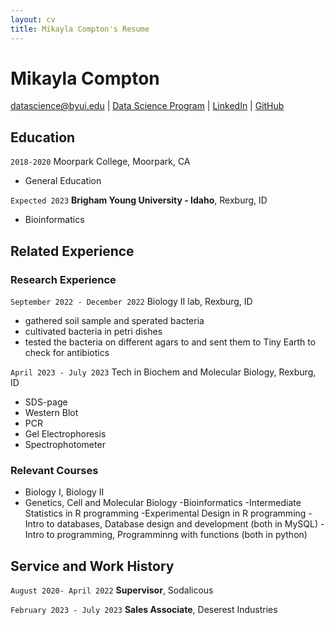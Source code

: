 ```yaml
---
layout: cv
title: Mikayla Compton's Resume
---
```

# Mikayla Compton


<div id="webaddress">
<a href="datascience@byui.edu">datascience@byui.edu</a>
| <a href="https://byuidatascience.github.io/development.html">Data Science Program</a>
| <a href="hwww.linkedin.com/in/mikayla-compton-a33321239">LinkedIn</a>
| <a href="https://github.com/byuids-resumes">GitHub</a>
</div>

<!-- https://www.monique.tech/the-art-of-markdown -->

## Education

`2018-2020`
Moorpark College, Moorpark, CA

- General Education

`Expected 2023`
__Brigham Young University - Idaho__, Rexburg, ID

- Bioinformatics


## Related Experience

### Research Experience

`September 2022 - December 2022`
Biology II lab, Rexburg, ID

- gathered soil sample and sperated bacteria
- cultivated bacteria in petri dishes
- tested the bacteria on different agars to and sent them to Tiny Earth to check for antibiotics

`April 2023 - July 2023`
Tech in Biochem and Molecular Biology, Rexburg, ID

- SDS-page
- Western Blot
- PCR
- Gel Electrophoresis
- Spectrophotometer

### Relevant Courses
- Biology I, Biology II
- Genetics, Cell and Molecular Biology
-Bioinformatics
-Intermediate Statistics in R programming
-Experimental Design in R programming
-Intro to databases, Database design and development (both in MySQL)
-Intro to programming, Programminng with functions (both in python)







## Service and Work History

`August 2020- April 2022`
__Supervisor__, Sodalicous


`February 2023 - July 2023`
__Sales Associate__, Deserest Industries



<!-- ### Footer

Last updated: May 2013 -->


